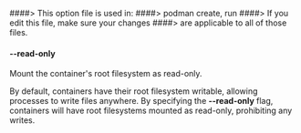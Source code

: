 ####> This option file is used in:
####>   podman create, run
####> If you edit this file, make sure your changes
####> are applicable to all of those files.
#### **--read-only**

Mount the container's root filesystem as read-only.

By default, containers have their root filesystem writable, allowing processes
to write files anywhere. By specifying the **--read-only** flag, containers
will have root filesystems mounted as read-only, prohibiting any writes.
